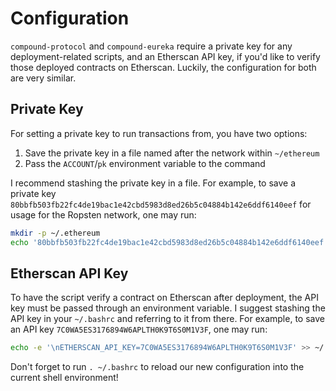 # Configuration

`compound-protocol` and `compound-eureka` require a private key for any deployment-related scripts, and an Etherscan API key, if you'd like to verify those deployed contracts on Etherscan. Luckily, the configuration for both are very similar.

## Private Key

For setting a private key to run transactions from, you have two options:
1. Save the private key in a file named after the network within `~/ethereum`
2. Pass the `ACCOUNT`/`pk` environment variable to the command

I recommend stashing the private key in a file. For example, to save a private key `80bbfb503fb22fc4de19bac1e42cbd5983d8ed26b5c04884b142e6ddf6140eef` for usage for the Ropsten network, one may run:
```sh
mkdir -p ~/.ethereum
echo '80bbfb503fb22fc4de19bac1e42cbd5983d8ed26b5c04884b142e6ddf6140eef' > ~/.ethereum/ropsten
```

## Etherscan API Key

To have the script verify a contract on Etherscan after deployment, the API key must be passed through an environment variable. I suggest stashing the API key in your `~/.bashrc` and referring to it from there. For example, to save an API key `7C0WA5ES3176894W6APLTH0K9T6S0M1V3F`, one may run:
```sh
echo -e '\nETHERSCAN_API_KEY=7C0WA5ES3176894W6APLTH0K9T6S0M1V3F' >> ~/.bashrc
```

Don't forget to run `. ~/.bashrc` to reload our new configuration into the current shell environment!
